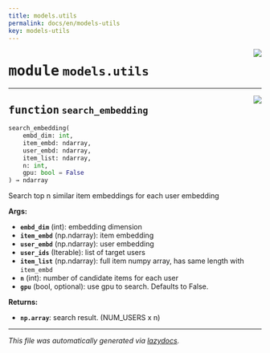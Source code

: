 ```yaml
---
title: models.utils
permalink: docs/en/models-utils
key: models-utils
---
```

<!-- markdownlint-disable -->

<a href="..\handyrec\models\utils.py#L0"><img align="right" style="float:right;" src="https://img.shields.io/badge/-source-cccccc?style=flat-square"></a>

# <kbd>module</kbd> `models.utils`





---

<a href="..\handyrec\models\utils.py#L5"><img align="right" style="float:right;" src="https://img.shields.io/badge/-source-cccccc?style=flat-square"></a>

## <kbd>function</kbd> `search_embedding`

```python
search_embedding(
    embd_dim: int,
    item_embd: ndarray,
    user_embd: ndarray,
    item_list: ndarray,
    n: int,
    gpu: bool = False
) → ndarray
```

Search top n similar item embeddings for each user embedding 



**Args:**
 
 - <b>`embd_dim`</b> (int):  embedding dimension 
 - <b>`item_embd`</b> (np.ndarray):  item embedding 
 - <b>`user_embd`</b> (np.ndarray):  user embedding 
 - <b>`user_ids`</b> (Iterable):  list of target users 
 - <b>`item_list`</b> (np.ndarray):  full item numpy array, has same length with `item_embd` 
 - <b>`n`</b> (int):  number of candidate items for each user 
 - <b>`gpu`</b> (bool, optional):  use gpu to search. Defaults to False. 



**Returns:**
 
 - <b>`np.array`</b>:  search result. (NUM_USERS x n) 




---

_This file was automatically generated via [lazydocs](https://github.com/ml-tooling/lazydocs)._

